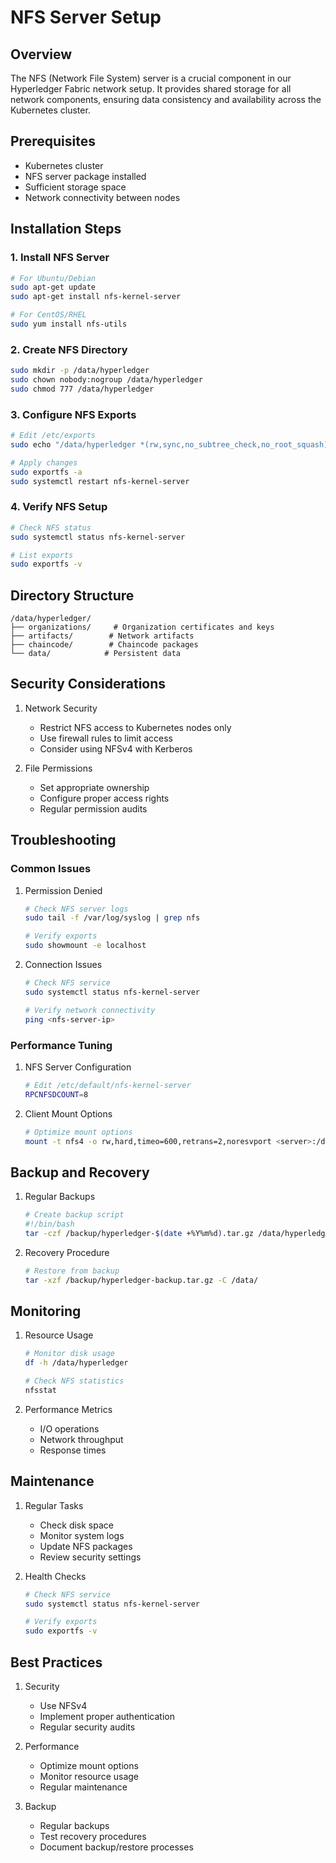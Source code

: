 # NFS Server Setup

## Overview
The NFS (Network File System) server is a crucial component in our Hyperledger Fabric network setup. It provides shared storage for all network components, ensuring data consistency and availability across the Kubernetes cluster.

## Prerequisites
- Kubernetes cluster
- NFS server package installed
- Sufficient storage space
- Network connectivity between nodes

## Installation Steps

### 1. Install NFS Server
```bash
# For Ubuntu/Debian
sudo apt-get update
sudo apt-get install nfs-kernel-server

# For CentOS/RHEL
sudo yum install nfs-utils
```

### 2. Create NFS Directory
```bash
sudo mkdir -p /data/hyperledger
sudo chown nobody:nogroup /data/hyperledger
sudo chmod 777 /data/hyperledger
```

### 3. Configure NFS Exports
```bash
# Edit /etc/exports
sudo echo "/data/hyperledger *(rw,sync,no_subtree_check,no_root_squash)" >> /etc/exports

# Apply changes
sudo exportfs -a
sudo systemctl restart nfs-kernel-server
```

### 4. Verify NFS Setup
```bash
# Check NFS status
sudo systemctl status nfs-kernel-server

# List exports
sudo exportfs -v
```

## Directory Structure
```
/data/hyperledger/
├── organizations/     # Organization certificates and keys
├── artifacts/        # Network artifacts
├── chaincode/        # Chaincode packages
└── data/            # Persistent data
```

## Security Considerations
1. Network Security
   - Restrict NFS access to Kubernetes nodes only
   - Use firewall rules to limit access
   - Consider using NFSv4 with Kerberos

2. File Permissions
   - Set appropriate ownership
   - Configure proper access rights
   - Regular permission audits

## Troubleshooting

### Common Issues
1. Permission Denied
   ```bash
   # Check NFS server logs
   sudo tail -f /var/log/syslog | grep nfs
   
   # Verify exports
   sudo showmount -e localhost
   ```

2. Connection Issues
   ```bash
   # Check NFS service
   sudo systemctl status nfs-kernel-server
   
   # Verify network connectivity
   ping <nfs-server-ip>
   ```

### Performance Tuning
1. NFS Server Configuration
   ```bash
   # Edit /etc/default/nfs-kernel-server
   RPCNFSDCOUNT=8
   ```

2. Client Mount Options
   ```bash
   # Optimize mount options
   mount -t nfs4 -o rw,hard,timeo=600,retrans=2,noresvport <server>:/data/hyperledger /mnt
   ```

## Backup and Recovery
1. Regular Backups
   ```bash
   # Create backup script
   #!/bin/bash
   tar -czf /backup/hyperledger-$(date +%Y%m%d).tar.gz /data/hyperledger
   ```

2. Recovery Procedure
   ```bash
   # Restore from backup
   tar -xzf /backup/hyperledger-backup.tar.gz -C /data/
   ```

## Monitoring
1. Resource Usage
   ```bash
   # Monitor disk usage
   df -h /data/hyperledger
   
   # Check NFS statistics
   nfsstat
   ```

2. Performance Metrics
   - I/O operations
   - Network throughput
   - Response times

## Maintenance
1. Regular Tasks
   - Check disk space
   - Monitor system logs
   - Update NFS packages
   - Review security settings

2. Health Checks
   ```bash
   # Check NFS service
   sudo systemctl status nfs-kernel-server
   
   # Verify exports
   sudo exportfs -v
   ```

## Best Practices
1. Security
   - Use NFSv4
   - Implement proper authentication
   - Regular security audits

2. Performance
   - Optimize mount options
   - Monitor resource usage
   - Regular maintenance

3. Backup
   - Regular backups
   - Test recovery procedures
   - Document backup/restore processes 